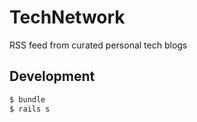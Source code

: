 # TechNetwork

RSS feed from curated personal tech blogs

## Development

```sh
$ bundle
$ rails s
```
